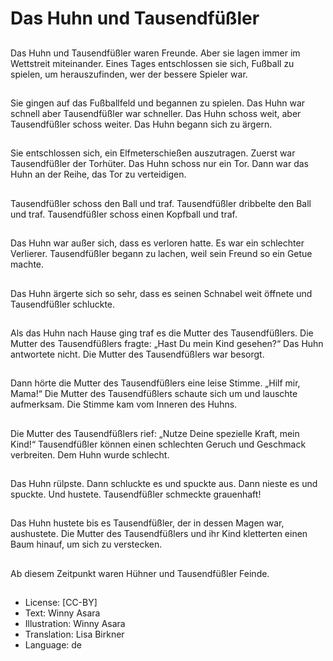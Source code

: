 # Das Huhn und Tausendfüßler

##
Das Huhn und Tausendfüßler waren Freunde. Aber sie lagen immer im Wettstreit miteinander. Eines Tages entschlossen sie sich, Fußball zu spielen, um herauszufinden, wer der bessere Spieler war.

##
Sie gingen auf das Fußballfeld und begannen zu spielen. Das Huhn war schnell aber Tausendfüßler war schneller. Das Huhn schoss weit, aber Tausendfüßler schoss weiter. Das Huhn begann sich zu ärgern.

##
Sie entschlossen sich, ein Elfmeterschießen auszutragen. Zuerst war Tausendfüßler der Torhüter. Das Huhn schoss nur ein Tor. Dann war das Huhn an der Reihe, das Tor zu verteidigen.

##
Tausendfüßler schoss den Ball und traf. Tausendfüßler dribbelte den Ball und traf. Tausendfüßler schoss einen Kopfball und traf.

##
Das Huhn war außer sich, dass es verloren hatte. Es war ein schlechter Verlierer. Tausendfüßler begann zu lachen, weil sein Freund so ein Getue machte.

##
Das Huhn ärgerte sich so sehr, dass es seinen Schnabel weit öffnete und Tausendfüßler schluckte.

##
Als das Huhn nach Hause ging traf es die Mutter des Tausendfüßlers. Die Mutter des Tausendfüßlers fragte: „Hast Du mein Kind gesehen?“ Das Huhn antwortete nicht. Die Mutter des Tausendfüßlers war besorgt.

##
Dann hörte die Mutter des Tausendfüßlers eine leise Stimme. „Hilf mir, Mama!“ Die Mutter des Tausendfüßlers schaute sich um und lauschte aufmerksam. Die Stimme kam vom Inneren des Huhns.

##
Die Mutter des Tausendfüßlers rief: „Nutze Deine spezielle Kraft, mein Kind!“ Tausendfüßler können einen schlechten Geruch und Geschmack verbreiten. Dem Huhn wurde schlecht.

##
Das Huhn rülpste. Dann schluckte es und spuckte aus. Dann nieste es und spuckte. Und hustete. Tausendfüßler schmeckte grauenhaft!

##
Das Huhn hustete bis es Tausendfüßler, der in dessen Magen war, aushustete. Die Mutter des Tausendfüßlers und ihr Kind kletterten einen Baum hinauf, um sich zu verstecken.

##
Ab diesem Zeitpunkt waren Hühner und Tausendfüßler Feinde.

##
* License: [CC-BY]
* Text: Winny Asara
* Illustration: Winny Asara
* Translation: Lisa Birkner
* Language: de
